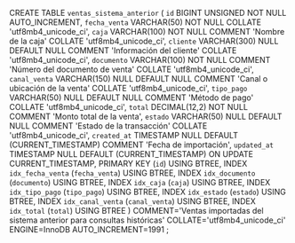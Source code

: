 CREATE TABLE `ventas_sistema_anterior` (
	`id` BIGINT UNSIGNED NOT NULL AUTO_INCREMENT,
	`fecha_venta` VARCHAR(50) NOT NULL COLLATE 'utf8mb4_unicode_ci',
	`caja` VARCHAR(100) NOT NULL COMMENT 'Nombre de la caja' COLLATE 'utf8mb4_unicode_ci',
	`cliente` VARCHAR(300) NULL DEFAULT NULL COMMENT 'Información del cliente' COLLATE 'utf8mb4_unicode_ci',
	`documento` VARCHAR(100) NOT NULL COMMENT 'Número del documento de venta' COLLATE 'utf8mb4_unicode_ci',
	`canal_venta` VARCHAR(150) NULL DEFAULT NULL COMMENT 'Canal o ubicación de la venta' COLLATE 'utf8mb4_unicode_ci',
	`tipo_pago` VARCHAR(50) NULL DEFAULT NULL COMMENT 'Método de pago' COLLATE 'utf8mb4_unicode_ci',
	`total` DECIMAL(12,2) NOT NULL COMMENT 'Monto total de la venta',
	`estado` VARCHAR(50) NULL DEFAULT NULL COMMENT 'Estado de la transacción' COLLATE 'utf8mb4_unicode_ci',
	`created_at` TIMESTAMP NULL DEFAULT (CURRENT_TIMESTAMP) COMMENT 'Fecha de importación',
	`updated_at` TIMESTAMP NULL DEFAULT (CURRENT_TIMESTAMP) ON UPDATE CURRENT_TIMESTAMP,
	PRIMARY KEY (`id`) USING BTREE,
	INDEX `idx_fecha_venta` (`fecha_venta`) USING BTREE,
	INDEX `idx_documento` (`documento`) USING BTREE,
	INDEX `idx_caja` (`caja`) USING BTREE,
	INDEX `idx_tipo_pago` (`tipo_pago`) USING BTREE,
	INDEX `idx_estado` (`estado`) USING BTREE,
	INDEX `idx_canal_venta` (`canal_venta`) USING BTREE,
	INDEX `idx_total` (`total`) USING BTREE
)
COMMENT='Ventas importadas del sistema anterior para consultas históricas'
COLLATE='utf8mb4_unicode_ci'
ENGINE=InnoDB
AUTO_INCREMENT=1991
;
